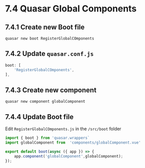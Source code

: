 # 7.4 Quasar Global Components

## 7.4.1 Create new Boot file

```shell
quasar new boot RegisterGlobalCOmponents
```

## 7.4.2 Update `quasar.conf.js`

```js
boot: [
    'RegisterGlobalCOmponents',
],
```

## 7.4.3 Create new component

```shell
quasar new component globalComponent
```

## 7.4.4 Update Boot file

Edit `RegisterGlobalCOmponents.js` in the `/src/boot` folder

```js
import { boot } from 'quasar.wrappers` 
import globalComponent from  'components/globalComponent.vue'

export default boot(async ({ app }) => {
    app.component('globalComponent',globalComponent);
});
```
